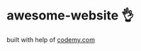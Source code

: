 # awesome-website :ok_hand:                                                               
built with help of <a href="http://johnelder.com/">codemy.com</a>
